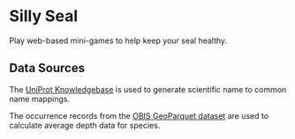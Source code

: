 # Silly Seal

Play web-based mini-games to help keep your seal healthy.

## Data Sources

The [UniProt Knowledgebase](https://ftp.uniprot.org/pub/databases/uniprot/knowledgebase/complete/docs/speclist.txt) is used to generate scientific name to common name mappings.

The occurrence records from the [OBIS GeoParquet dataset](https://obis.org/data/access/) are used to calculate average depth data for species.
